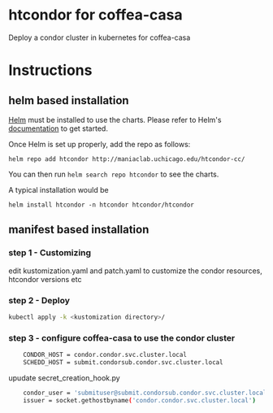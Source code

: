 # htcondor for coffea-casa
Deploy a condor cluster in kubernetes for coffea-casa

# Instructions

## helm based installation

[Helm](https://helm.sh) must be installed to use the charts.
Please refer to Helm's [documentation](https://helm.sh/docs/) to get started.

Once Helm is set up properly, add the repo as follows:

```console
helm repo add htcondor http://maniaclab.uchicago.edu/htcondor-cc/
```

You can then run `helm search repo htcondor` to see the charts.

A typical installation would be
```console
helm install htcondor -n htcondor htcondor/htcondor
```

## manifest based installation

### step 1 - Customizing 
edit kustomization.yaml and patch.yaml to customize the condor resources, htcondor versions etc


### step 2 - Deploy

```sh
kubectl apply -k <kustomization directory>/

```

### step 3 - configure coffea-casa to use the condor cluster

```sh
    CONDOR_HOST = condor.condor.svc.cluster.local
    SCHEDD_HOST = submit.condorsub.condor.svc.cluster.local
```
upudate secret_creation_hook.py
```sh
    condor_user = 'submituser@submit.condorsub.condor.svc.cluster.local'
    issuer = socket.gethostbyname('condor.condor.svc.cluster.local')
```

